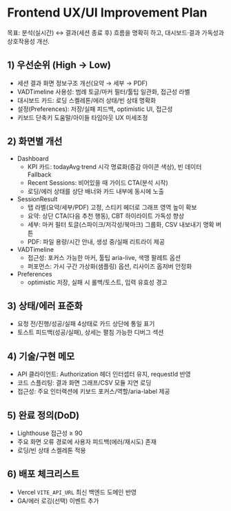 # Frontend UX/UI Improvement Plan

목표: 분석(실시간) ↔ 결과(세션 종료 후) 흐름을 명확히 하고, 대시보드·결과 가독성과 상호작용성 개선.

## 1) 우선순위 (High → Low)
- 세션 결과 화면 정보구조 개선(요약 → 세부 → PDF)
- VADTimeline 사용성: 범례 토글/마커 필터/툴팁 일관화, 접근성 라벨
- 대시보드 카드: 로딩 스켈레톤/에러 상태/빈 상태 명확화
- 설정(Preferences): 저장/실패 피드백, optimistic UI, 접근성
- 키보드 단축키 도움말/아이들 타임아웃 UX 미세조정

## 2) 화면별 개선
- Dashboard
  - KPI 카드: todayAvg·trend 시각 명료화(증감 아이콘 색상), 빈 데이터 Fallback
  - Recent Sessions: 비어있을 때 가이드 CTA(분석 시작)
  - 로딩/에러 상태를 상단 배너와 카드 내부에 동시에 노출
- SessionResult
  - 탭 라벨(요약/세부/PDF) 고정, 스티키 헤더로 그래프 영역 높이 확보
  - 요약: 상단 CTA(다음 추천 행동), CBT 하이라이트 가독성 향상
  - 세부: 마커 필터 토글(스파이크/저각성/북마크) 그룹화, CSV 내보내기 명확 버튼
  - PDF: 파일 용량/시간 안내, 생성 중/실패 리트라이 제공
- VADTimeline
  - 접근성: 포커스 가능한 마커, 툴팁 aria-live, 색맹 팔레트 옵션
  - 퍼포먼스: 가시 구간 가상화(샘플링) 옵션, 리사이즈 옵저버 안정화
- Preferences
  - optimistic 저장, 실패 시 롤백/토스트, 입력 유효성 경고

## 3) 상태/에러 표준화
- 요청 전/진행/성공/실패 4상태로 카드 상단에 통일 표기
- 토스트 피드백(성공/실패), 상세는 펼침 가능한 디버그 섹션

## 4) 기술/구현 메모
- API 클라이언트: Authorization 헤더 인터셉터 유지, requestId 반영
- 코드 스플리팅: 결과 화면 그래프/CSV 모듈 지연 로딩
- 접근성: 주요 인터랙션에 키보드 포커스/역할/aria-label 제공

## 5) 완료 정의(DoD)
- Lighthouse 접근성 ≥ 90
- 주요 화면 오류 경로에 사용자 피드백(에러/재시도) 존재
- 로딩/빈 상태 스켈레톤 적용

## 6) 배포 체크리스트
- Vercel `VITE_API_URL` 최신 백엔드 도메인 반영
- GA/에러 로깅(선택) 이벤트 추가
